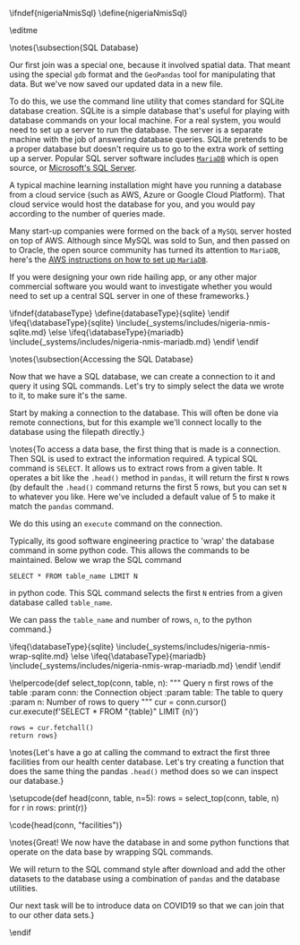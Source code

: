 \ifndef{nigeriaNmisSql}
\define{nigeriaNmisSql}

\editme

\notes{\subsection{SQL Database}

Our first join was a special one, because it involved spatial data. That meant using the special `gdb` format and the `GeoPandas` tool for manipulating that data. But we've now saved our updated data in a new file. 

To do this, we use the command line utility that comes standard for SQLite database creation. SQLite is a simple database that's useful for playing with database commands on your local machine. For a real system, you would need to set up a server to run the database. The server is a separate machine with the job of answering database queries. SQLite pretends to be a proper database but doesn't require us to go to the extra work of setting up a server. Popular SQL server software includes [`MariaDB`](https://mariadb.org/) which is open source, or [Microsoft's SQL Server](https://www.microsoft.com/en-gb/sql-server/sql-server-2019).

A typical machine learning installation might have you running a database from a cloud service (such as AWS, Azure or Google Cloud Platform). That cloud service would host the database for you, and you would pay according to the number of queries made. 

Many start-up companies were formed on the back of a `MySQL` server hosted on top of AWS. Although since MySQL was sold to Sun, and then passed on to Oracle, the open source community has turned its attention to `MariaDB`, here's the [AWS instructions on how to set up `MariaDB`](https://aws.amazon.com/getting-started/hands-on/create-mariadb-db/).

If you were designing your own ride hailing app, or any other major commercial software you would want to investigate whether you would need to set up a central SQL server in one of these frameworks.}

\ifndef{databaseType}
  \define{databaseType}{sqlite}
\endif
\ifeq{\databaseType}{sqlite}
  \include{_systems/includes/nigeria-nmis-sqlite.md}
\else
  \ifeq{\databaseType}{mariadb}
    \include{_systems/includes/nigeria-nmis-mariadb.md}
  \endif
\endif

\notes{\subsection{Accessing the SQL Database}

Now that we have a SQL database, we can create a connection to it and query it using SQL commands. Let's try to simply select the data we wrote to it, to make sure it's the same.

Start by making a connection to the database. This will often be done via remote connections, but for this example we'll connect locally to the database using the filepath directly.}


\notes{To access a data base, the first thing that is made is a connection. Then SQL is used to extract the information required. A typical SQL command is `SELECT`. It allows us to extract rows from a given table. It operates a bit like the `.head()` method in `pandas`, it will return the first `N` rows (by default the `.head()` command returns the first 5 rows, but you can set `N` to whatever you like. Here we've included a default value of 5 to make it match the `pandas` command.

We do this using an `execute` command on the connection. 

Typically, its good software engineering practice to 'wrap' the database command in some python code. This allows the commands to be maintained. Below we wrap the SQL command

```
SELECT * FROM table_name LIMIT N
```
in python code. This SQL command selects the first `N` entries from a given database called `table_name`.

We can pass the `table_name` and number of rows, `n`, to the python command.}


\ifeq{\databaseType}{sqlite}
  \include{_systems/includes/nigeria-nmis-wrap-sqlite.md}
\else
  \ifeq{\databaseType}{mariadb}
    \include{_systems/includes/nigeria-nmis-wrap-mariadb.md}
  \endif
\endif

\helpercode{def select_top(conn, table,  n):
    """
    Query n first rows of the table
    :param conn: the Connection object
    :param table: The table to query
    :param n: Number of rows to query
    """
    cur = conn.cursor()
    cur.execute(f'SELECT * FROM "{table}" LIMIT {n}')

    rows = cur.fetchall()
    return rows}


\notes{Let's have a go at calling the command to extract the first three facilities from our health center database. Let's try creating a function that does the same thing the pandas `.head()` method does so we can inspect our database.}

\setupcode{def head(conn, table, n=5):
  rows = select_top(conn, table, n)
  for r in rows:
      print(r)}
	  
\code{head(conn, "facilities")}

\notes{Great! We now have the database in  and some python functions that operate on the data base by wrapping SQL commands.

We will return to the SQL command style after download and add the other datasets to the database using a combination of `pandas` and the database utilities.

Our next task will be to introduce data on COVID19 so that we can join that to our other data sets.}

\endif
